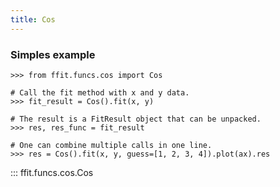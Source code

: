 ```yaml
---
title: Cos
---
```


### Simples example

```
>>> from ffit.funcs.cos import Cos

# Call the fit method with x and y data.
>>> fit_result = Cos().fit(x, y)

# The result is a FitResult object that can be unpacked.
>>> res, res_func = fit_result

# One can combine multiple calls in one line.
>>> res = Cos().fit(x, y, guess=[1, 2, 3, 4]).plot(ax).res
```

<!-- prettier-ignore -->
::: ffit.funcs.cos.Cos


